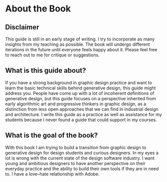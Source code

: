 # About the Book

## Disclaimer

This guide is still in an early stage of writing. I try to incorporate as many insights from my teaching as possible. The book will undergo different iterations in the future until everyone feels happy about it. Please feel free to reach out to me for critique or suggestions.

## What is this guide about?

If you have a strong background in graphic design practice and want to learn the basic technical skills behind generative design, this guide might address you. People have come up with a lot of incoherent definitions of generative design, but this guide focuses on a perspective inherited from early algorithmic art and progressive thinkers in graphic design, as a distinction from less open approaches that we can find in industrial design and architecture. I write this guide as a practice as well as assistance for my students because I never found a guide that could support in my courses.

## What is the goal of the book?

With this book I am trying to build a transition from graphic design to generative design for design students and curious designers. In my eyes a lot is wrong with the current state of the design software industry. I want young and ambitious designers to have another perspective on their everyday practice and the ability to build their own tools if they are in need to. I have a love–hate relationship with Adobe.

